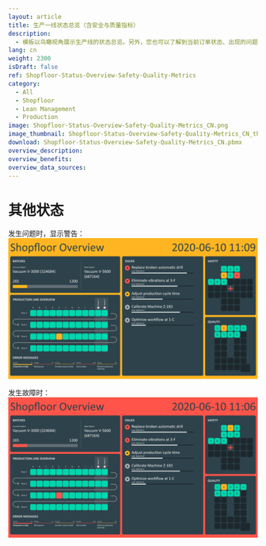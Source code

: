 ```yaml
---
layout: article
title: 生产一线状态总览（含安全与质量指标）
description: 
  - 模板以鸟瞰视角展示生产线的状态总览。另外，您也可以了解到当前订单状态、出现的问题以及待完成任务；安全方面的关键数据和实现的质量水平也分别以“十”字型和Q型元素显示在看板中。模板结合不同类型的相关信息，高效地展示了产线总览，促进了生产一线的管理。
lang: cn
weight: 2300
isDraft: false
ref: Shopfloor-Status-Overview-Safety-Quality-Metrics
category:
  - All
  - Shopfloor
  - Lean Management
  - Production
image: Shopfloor-Status-Overview-Safety-Quality-Metrics_CN.png
image_thumbnail: Shopfloor-Status-Overview-Safety-Quality-Metrics_CN_thumbnail.png
download: Shopfloor-Status-Overview-Safety-Quality-Metrics_CN.pbmx
overview_description:
overview_benefits:
overview_data_sources:
---
```

# 其他状态

发生问题时，显示警告：
![image_live](Shopfloor-Status-Overview-Safety-Quality-Metrics-Warning.png)


发生故障时：
![image_live](Shopfloor-Status-Overview-Safety-Quality-Metrics-Error.png)
